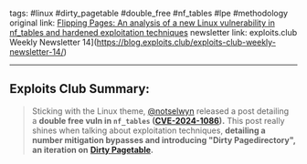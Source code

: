 tags: #linux #dirty_pagetable #double_free #nf_tables #lpe #methodology
original link: [Flipping Pages: An analysis of a new Linux vulnerability in nf_tables and hardened exploitation techniques](https://pwning.tech/nftables/?ref=blog.exploits.club)
newsletter link:  exploits.club Weekly Newsletter 14](https://blog.exploits.club/exploits-club-weekly-newsletter-14/)

---
## Exploits Club Summary:
> Sticking with the Linux theme, [@notselwyn](https://twitter.com/notselwyn/?ref=blog.exploits.club) released a post detailing a **double free vuln in `nf_tables` (**[**CVE-2024-1086**](https://nvd.nist.gov/vuln/detail/CVE-2024-1086?ref=blog.exploits.club)**).** This post really shines when talking about exploitation techniques, **detailing a number mitigation bypasses and introducing "Dirty Pagedirectory", an iteration on** [**Dirty Pagetable**](https://yanglingxi1993.github.io/dirty_pagetable/dirty_pagetable.html?ref=blog.exploits.club)**.** 